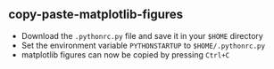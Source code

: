 ## copy-paste-matplotlib-figures

- Download the `.pythonrc.py` file and save it in your `$HOME` directory
- Set the environment variable `PYTHONSTARTUP` to `$HOME/.pythonrc.py`
- matplotlib figures can now be copied by pressing `Ctrl+C`
